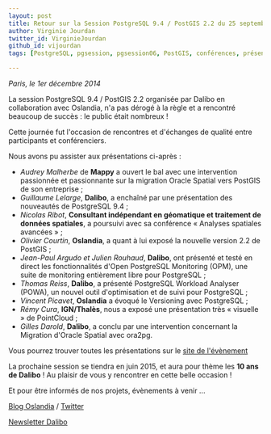 ```yaml
---
layout: post
title: Retour sur la Session PostgreSQL 9.4 / PostGIS 2.2 du 25 septembre - Dalibo & Oslandia
author: Virginie Jourdan
twitter_id: VirginieJourdan   
github_id: vijourdan
tags: [PostgreSQL, pgsession, pgsession06, PostGIS, conférences, présentations, Oslandia, 9]

---
```

*Paris, le 1er décembre 2014*

La session PostgreSQL 9.4 / PostGIS 2.2 organisée par Dalibo en collaboration avec Oslandia, n'a pas dérogé à la règle et a rencontré beaucoup de succès : le public était nombreux !


<!--MORE-->

Cette journée fut l'occasion de rencontres et d'échanges de qualité entre participants et conférenciers. 

Nous avons pu assister aux présentations ci-après :

  * *Audrey Malherbe* de **Mappy** a ouvert le bal avec une intervention passionnée et passionnante sur la migration Oracle Spatial vers PostGIS de son entreprise ;
  * *Guillaume Lelarge*, **Dalibo**, a enchaîné par une présentation des nouveautés de PostgreSQL 9.4 ;
  * *Nicolas Ribot*, **Consultant indépendant en géomatique et traitement de données spatiales**, a poursuivi avec sa conférence « Analyses spatiales avancées » ;
  * *Olivier Courtin*, **Oslandia**, a quant à lui exposé la nouvelle version 2.2 de PostGIS ;
  * *Jean-Paul Argudo et Julien Rouhaud*, **Dalibo**, ont présenté et testé en direct les fonctionnalités d'Open PostgreSQL Monitoring (OPM), une suite de monitoring entièrement libre pour PostgreSQL ;
  * *Thomas Reiss*, **Dalibo**, a présenté PostgreSQL Workload Analyser (POWA), un nouvel outil d'optimisation et de suivi pour PostgreSQL ;
  * *Vincent Picavet*, **Oslandia** a évoqué le Versioning avec PostgreSQL ;
  * *Rémy Cura*, **IGN/Thalès**, nous a exposé une présentation très « visuelle » de PointCloud ;
  * *Gilles Darold*, **Dalibo**, a conclu par une intervention concernant la Migration d'Oracle Spatial avec ora2pg.

Vous pourrez trouver toutes les présentations sur le [site de l'évènement](http://www.postgresql-sessions.org/6/start)

La prochaine session se tiendra en juin 2015, et aura pour thème les **10 ans de Dalibo** ! 
Au plaisir de vous y rencontrer en cette belle occasion !

Et pour être informés de nos projets, évènements à venir ... 

[Blog Oslandia](http://www.oslandia.com/articles.html) / [Twitter](https://twitter.com/Oslandia_fr)

[Newsletter Dalibo](http://dalibo.us6.list-manage.com/subscribe?u=1c10ff1ff8&id=0f138e24f0)
